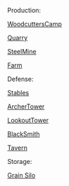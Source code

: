 Production:

[WoodcuttersCamp](https://sketchfab.com/3d-models/medieval-house-low-poly-for-gamedev-07b3c4f707eb4f419170563ede3557e4)

[Quarry]()

[SteelMine]()

[Farm]()

Defense:

[Stables]()

[ArcherTower]()

[LookoutTower]()

[BlackSmith]()

[Tavern]()

Storage:

[Grain Silo]()

